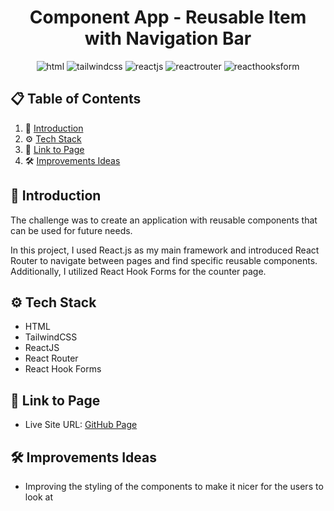 <div align="center">
<h1>Component App - Reusable Item with Navigation Bar</h1>

<img src="https://img.shields.io/badge/html5-%23E34F26.svg?style=for-the-badge&logo=html5&logoColor=white" alt="html">
<img src="https://img.shields.io/badge/tailwindcss-%2338B2AC.svg?style=for-the-badge&logo=tailwind-css&logoColor=white" alt="tailwindcss">
<img src ="https://img.shields.io/badge/react-%2320232a.svg?style=for-the-badge&logo=react&logoColor=%2361DAFB" alt="reactjs">
<img src="https://img.shields.io/badge/React_Router-CA4245?style=for-the-badge&logo=react-router&logoColor=white" alt="reactrouter">
<img src="https://img.shields.io/badge/React%20Hook%20Form-%23EC5990.svg?style=for-the-badge&logo=reacthookform&logoColor=white" alt="reacthooksform">
</div>

## 📋 <a name="table">Table of Contents</a>

1. 🤖 [Introduction](#introduction)
2. ⚙️ [Tech Stack](#tech-stack)
3. 🔋 [Link to Page](#link-page)
4. 🛠️ [Improvements Ideas](#improvements)

## <a name="introduction">🤖 Introduction</a>

The challenge was to create an application with reusable components that can be used for future needs.

In this project, I used React.js as my main framework and introduced React Router to navigate between pages and find specific reusable components. Additionally, I utilized React Hook Forms for the counter page.

## <a name="tech-stack">⚙️ Tech Stack</a>

- HTML
- TailwindCSS
- ReactJS
- React Router
- React Hook Forms

## <a name="link-page">🔋 Link to Page</a>

- Live Site URL: [GitHub Page](https://mirkozlatunic.github.io/comps-app/)

## <a name="improvements">🛠️ Improvements Ideas</a>

- Improving the styling of the components to make it nicer for the users to look at
